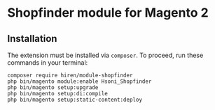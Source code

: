 # Shopfinder module for Magento 2

## Installation

The extension must be installed via `composer`. To proceed, run these commands in your terminal:

```
composer require hiren/module-shopfinder
php bin/magento module:enable Hsoni_Shopfinder
php bin/magento setup:upgrade
php bin/magento setup:di:compile
php bin/magento setup:static-content:deploy
```
